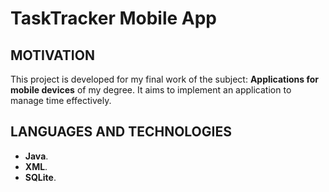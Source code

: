 # TaskTracker Mobile App

## MOTIVATION
This project is developed for my final work of the subject: **Applications for mobile devices** of my degree. It aims to implement an application to manage time effectively.

## LANGUAGES AND TECHNOLOGIES
*   **Java**.
*   **XML**.
*   **SQLite**. 
